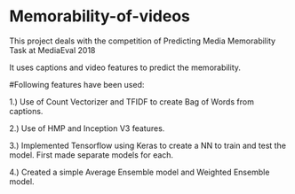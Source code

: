# Memorability-of-videos
This project deals with the competition of Predicting Media Memorability Task at MediaEval 2018

It uses captions and video features to predict the memorability. 

#Following features have been used:

1.) Use of Count Vectorizer and TFIDF to create Bag of Words from captions.

2.) Use of HMP and Inception V3 features.

3.) Implemented Tensorflow using Keras to create a NN to train and test the model. First made separate models for each. 

4.) Created a simple Average Ensemble model and Weighted Ensemble model.

